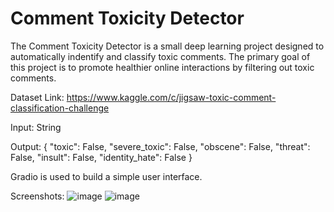 # Comment Toxicity Detector

The Comment Toxicity Detector is a small deep learning project designed to automatically indentify and classify toxic comments. The primary goal of this project is to promote healthier online interactions by filtering out toxic comments.

Dataset Link: https://www.kaggle.com/c/jigsaw-toxic-comment-classification-challenge

Input: String

Output: {
  "toxic": False,
  "severe_toxic": False,
  "obscene": False,
  "threat": False,
  "insult": False,
  "identity_hate": False
}

Gradio is used to build a simple user interface.

Screenshots:
![image](https://github.com/hbhavsar1002/comment_toxicity_detector/assets/30213124/5b4cce1e-da51-48d8-bbe9-60fe54df0b7c)
![image](https://github.com/hbhavsar1002/comment_toxicity_detector/assets/30213124/8e688f93-d7dc-4b92-a0da-32c85ded2034)
